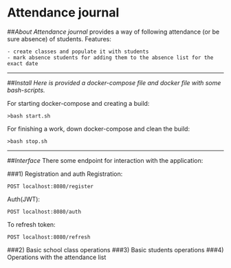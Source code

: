 # Attendance journal
##*About*
*Attendance journal* provides a way of following attendance (or be sure absence) of students.
Features:
```
- create classes and populate it with students
- mark absence students for adding them to the absence list for the exact date
```
___
##*Install*
*Here is provided a docker-compose file and docker file with some bash-scripts.*

For starting docker-compose and creating a build:
```
>bash start.sh 
```
For finishing a work, down docker-compose and clean the build:
```
>bash stop.sh
```
___
##*Interface*
There some endpoint for interaction with the application:

###1) Registration and auth
Registration:
```
POST localhost:8080/register
```
Auth(JWT):
```
POST localhost:8080/auth
```
To refresh token:
```
POST localhost:8080/refresh
```
###2) Basic school class operations
###3) Basic students operations
###4) Operations with the attendance list